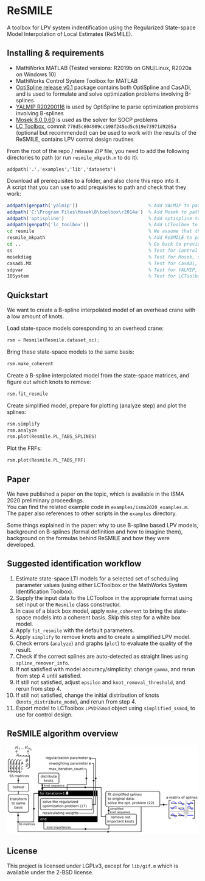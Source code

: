 # ReSMILE

A toolbox for LPV system indentification using the Regularized State-space Model Interpolation of Local Estimates (ReSMILE).

## Installing & requirements

- MathWorks MATLAB (Tested versions: R2019b on GNU/Linux, R2020a on Windows 10)
- MathWorks Control System Toolbox for MATLAB
- [OptiSpline release v0.1](https://github.com/meco-group/optispline/releases/tag/v0.1) package contains both OptiSpline and CasADi, and is used to formulate and solve optimization problems involving B-splines
- [YALMIP R20200116](https://github.com/yalmip/YALMIP/releases/tag/R20200116) is used by OptiSpline to parse optimization problems involving B-splines
- [Mosek 8.0.0.60](https://www.mosek.com/downloads/8.0.0.60/) is used as the solver for SOCP problems
- [LC Toolbox](https://github.com/meco-group/lc_toolbox), commit `778d5c604909ccb98f245ed5c619e73971d9205a` (optional but recommended) can be used to work with the results of the ReSMILE, contains LPV control design routines

From the root of the repo / release ZIP file, you need to add the following directories to path (or run `resmile_mkpath.m` to do it):

```
addpath('.','examples','lib','datasets')
```

Download all prerequisites to a folder, and also clone this repo into it.  
A script that you can use to add prequisites to path and check that they work:

```octave
addpath(genpath('yalmip'))                          % Add YALMIP to path
addpath('C:\Program Files\Mosek\8\toolbox\r2014a')  % Add Mosek to path
addpath('optispline')                               % Add optispline to path
addpath(genpath('lc_toolbox'))                      % Add LCToolbox to path
cd resmile                                          % We assume that the ReSMILE is in a subdirectory "resmile"
resmile_mkpath                                      % Add ReSMILE to path
cd ..                                               % Go back to previous directory
ss                                                  % Test for Control System Toolbox, should print "Empty state-space model."
mosekdiag                                           % Test for Mosek, should print "mosekopt is working correctly." in the last line
casadi.MX                                           % Test for CasADi, should print "0x0" if CasADi is working correctly
sdpvar                                              % Test for YALMIP, should print "Linear scalar (real, 1 variable)" in the first line
IOSystem                                            % Test for LCToolbox, should not print anything, should run without an error.
```

## Quickstart

We want to create a B-spline interpolated model of an overhead crane with a low amount of knots. 

Load state-space models coresponding to an overhead crane:

```octave
rsm = Resmile(Resmile.dataset_oc); 
```

Bring these state-space models to the same basis:

```octave
rsm.make_coherent
```

Create a B-spline interpolated model from the state-space matrices, and figure out which knots to remove:

```octave
rsm.fit_resmile
```

Create simplified model, prepare for plotting (analyze step) and plot the splines:

```octave
rsm.simplify
rsm.analyze
rsm.plot(Resmile.PL_TABS_SPLINES)
```

Plot the FRFs:
```octave
rsm.plot(Resmile.PL_TABS_FRF)
```

## Paper <a name="isma2020" />

We have published a paper on the topic, which is available in the ISMA 2020 preliminary proceedings.  
You can find the related example code in `examples/isma2020_examples.m`.  
The paper also references to other scripts in the `examples` directory.  

<!--
How to cite the toolbox:

```bibtex
@inproceedings{resmile_isma2020,
  author={András Retzler and Jan Swevers and Joris Gillis and Zsolt Kollár},
  booktitle={Proceedings of ISMA2020 and USD2020}, 
  title={{ReSMILE}: trading off model accuracy and complexity for linear parameter-varying systems}, 
  year={2020},
  pages={}
}
```
-->

Some things explained in the paper: why to use B-spline based LPV models, background on B-splines (formal definition and how to imagine them), background on the formulas behind ReSMILE and how they were developed.

## Suggested identification workflow

1. Estimate state-space LTI models for a selected set of scheduling parameter values (using either LCToolbox or the MathWorks System Identification Toolbox).
2. Supply the input data to the LCToolbox in the appropriate format using set input or the `Resmile` class constructor.
3. In case of a black box model, apply `make_coherent` to bring the state-space models into a coherent basis. Skip this step for a white box model.
4. Apply `fit_resmile` with the default parameters. 
5. Apply `simplify` to remove knots and to create a simplified LPV model.
6. Check errors (`analyze`) and graphs (`plot`) to evaluate the quality of the result.
7. Check if the correct splines are auto-detected as straight lines using `spline_remover_info`.
8. If not satisfied with model accuracy/simplicity: change `gamma`, and rerun from step 4 until satisfied.
9. If still not satisfied, adjust `epsilon` and `knot_removal_threshold`, and rerun from step 4.
10. If still not satisfied, change the initial distribution of knots (`knots_distribute_mode`), and rerun from step 4.
11. Export model to LCToolbox `LPVDSSmod` object using `simplified_ssmod`, to use for control design.

## ReSMILE algorithm overview

![](@Resmile/images/overview.png)

## License

This project is licensed under LGPLv3, except for `lib/gif.m` which is available under the 2-BSD license.
